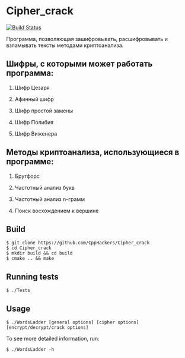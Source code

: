 # Cipher_crack

[![Build Status](https://travis-ci.org/CppHackers/Cipher_crack.svg?branch=master)](https://travis-ci.org/CppHackers/Cipher_crack)

Программа, позволяющая зашифровывать, расшифровывать и взламывать тексты методами криптоанализа.

## Шифры, с которыми может работать программа:

1) Шифр Цезаря

2) Афинный шифр

3) Шифр простой замены

4) Шифр Полибия

5) Шифр Виженера

## Методы криптоанализа, использующиеся в программе:

1) Брутфорс

2) Частотный анализ букв

3) Частотный анализ n-грамм

4) Поиск восхождением к вершине

## Build

```ShellSession
$ git clone https://github.com/CppHackers/Cipher_crack
$ cd Cipher_crack
$ mkdir build && cd build
$ cmake .. && make
```

## Running tests

```ShellSession
$ ./Tests
```

## Usage

```ShellSession
$ ./WordsLadder [general options] [cipher options] [encrypt/decrypt/crack options]
```

To see more detailed information, run:

```ShellSession
$ ./WordsLadder -h
```
